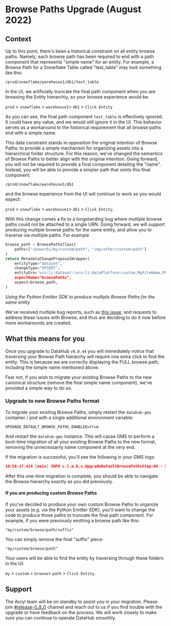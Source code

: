 # Browse Paths Upgrade (August 2022)

## Context

Up to this point, there's been a historical constraint on all entity browse paths. Namely, each browse path has been
required to end with a path component that represents "simple name" for an entity. For example, a Browse Path for a 
Snowflake Table called "test_table" may look something like this:

```
/prod/snowflake/warehouse1/db1/test_table
```

In the UI, we artificially truncate the final path component when you are browsing the Entity hierarchiy, so your browse experience 
would be: 

`prod` > `snowflake` > `warehouse1`> `db1` > `Click Entity`

As you can see, the final path component `test_table` is effectively ignored. It could have any value, and we would still ignore
it in the UI. This behavior serves as a workaround to the historical requirement that all browse paths end with a simple name. 

This data constraint stands in opposition the original intention of Browse Paths: to provide a simple mechanism for organizing
assets into a hierarchical folder structure. For this reason, we've changed the semantics of Browse Paths to better align with the original intention. 
Going forward, you will not be required to provide a final component detailing the "name". Instead, you will be able to provide a simpler path that
omits this final component:

```
/prod/snowflake/warehouse1/db1
```

and the browse experience from the UI will continue to work as you would expect: 

`prod` > `snowflake` > `warehouse1`> `db1` > `Click Entity`. 

With this change comes a fix to a longstanding bug where multiple browse paths could not be attached to a single URN. Going forward,
we will support producing multiple browse paths for the same entity, and allow you to traverse via multiple paths. For example

```python
browse_path = BrowsePathsClass(
    paths=["/powerbi/my/custom/path", "/my/other/custom/path"]
)
return MetadataChangeProposalWrapper(
    entityType="dataset",
    changeType="UPSERT",
    entityUrn="urn:li:dataset:(urn:li:dataPlatform:custom,MyFileName,PROD),
    aspectName="browsePaths",
    aspect=browse_path,
)
```
*Using the Python Emitter SDK to produce multiple Browse Paths for the same entity*

We've received multiple bug reports, such as [this issue](https://github.com/datahub-project/datahub/issues/5525), and requests to address these issues with Browse, and thus are deciding
to do it now before more workarounds are created.  

## What this means for you

Once you upgrade to DataHub `v0.8.44` you will immediately notice that traversing your Browse Path hierarchy will require
one extra click to find the entity. This is because we are correctly displaying the FULL browse path, including the simple name mentioned above.

Fear not, if you wish to migrate your existing Browse Paths to the new canonical structure (remove the final simple name component), we've
provided a simple way to do so. 

### Upgrade to new Browse Paths format

To migrate your existing Browse Paths, simply restart the `datahub-gms` container / pod with a single
additional environment variable:

```
UPGRADE_DEFAULT_BROWSE_PATHS_ENABLED=true
```

And restart the `datahub-gms` instance. This will cause GMS to perform a boot-time migration of all your existing Browse Paths
to the new format, removing the unnecessarily name component at the very end.

If the migration is successful, you'll see the following in your GMS logs: 

```json
18:58:17.414 [main] INFO c.l.m.b.s.UpgradeDefaultBrowsePathsStep:60 - Successfully upgraded all browse paths!
```

After this one-time migration is complete, you should be able to navigate the Browse hierarchy exactly as you did previously. 


#### If you are producing custom Browse Paths

If you've decided to produce your own custom Browse Paths to organize your assets (e.g. via the Python Emitter SDK), you'll want to change the code to produce those paths
to truncate the final path component. For example, if you were previously emitting a browse path like this:

```
"my/custom/browse/path/suffix"
```

You can simply remove the final "suffix" piece:

```
"my/custom/browse/path"
```

Your users will be able to find the entity by traversing through these folders in the UI:

`my` > `custom` > `browse`> `path` > `Click Entity`.

## Support

The Acryl team will be on standby to assist you in your migration. Please
join [#release-0_8_0](https://datahubspace.slack.com/archives/C0244FHMHJQ) channel and reach out to us if you find
trouble with the upgrade or have feedback on the process. We will work closely to make sure you can continue to operate
DataHub smoothly.
